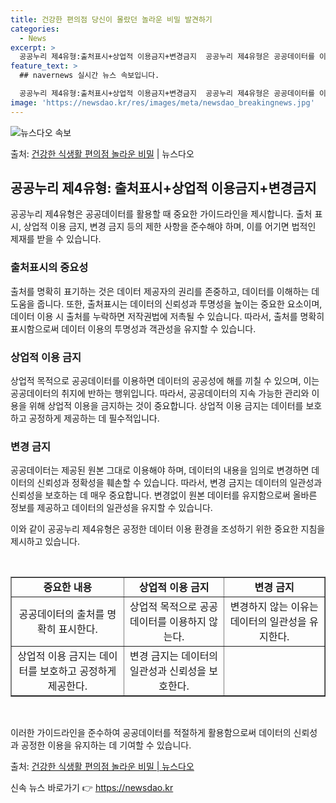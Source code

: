 ```yaml
---
title: 건강한 편의점 당신이 몰랐던 놀라운 비밀 발견하기
categories:
  - News
excerpt: >
  공공누리 제4유형:출처표시+상업적 이용금지+변경금지  공공누리 제4유형은 공공데이터를 이용하는 데 있어서 중…
feature_text: >
  ## navernews 실시간 뉴스 속보입니다.

  공공누리 제4유형:출처표시+상업적 이용금지+변경금지  공공누리 제4유형은 공공데이터를 이용하는 데 있어서 중…
image: 'https://newsdao.kr/res/images/meta/newsdao_breakingnews.jpg'
---
```


![뉴스다오 속보](https://newsdao.kr/res/images/meta/newsdao_breakingnews.jpg)

<p>출처: <a href="https://newsdao.kr/4046" rel="dofollow">건강한 식생활 편의점 놀라운 비밀</a> | 뉴스다오</p>

<h2 data-ke-size="size26">공공누리 제4유형: 출처표시+상업적 이용금지+변경금지</h2>
공공누리 제4유형은 공공데이터를 활용할 때 중요한 가이드라인을 제시합니다. 출처 표시, 상업적 이용 금지, 변경 금지 등의 제한 사항을 준수해야 하며, 이를 어기면 법적인 제재를 받을 수 있습니다.

<h3>출처표시의 중요성</h3>
<p data-ke-size="size16">출처를 명확히 표기하는 것은 데이터 제공자의 권리를 존중하고, 데이터를 이해하는 데 도움을 줍니다. 또한, 출처표시는 데이터의 신뢰성과 투명성을 높이는 중요한 요소이며, 데이터 이용 시 출처를 누락하면 저작권법에 저촉될 수 있습니다. 따라서, 출처를 명확히 표시함으로써 데이터 이용의 투명성과 객관성을 유지할 수 있습니다.</p>

<h3>상업적 이용 금지</h3>
<p data-ke-size="size16">상업적 목적으로 공공데이터를 이용하면 데이터의 공공성에 해를 끼칠 수 있으며, 이는 공공데이터의 취지에 반하는 행위입니다. 따라서, 공공데이터의 지속 가능한 관리와 이용을 위해 상업적 이용을 금지하는 것이 중요합니다. 상업적 이용 금지는 데이터를 보호하고 공정하게 제공하는 데 필수적입니다.</p>

<h3>변경 금지</h3>
<p data-ke-size="size16">공공데이터는 제공된 원본 그대로 이용해야 하며, 데이터의 내용을 임의로 변경하면 데이터의 신뢰성과 정확성을 훼손할 수 있습니다. 따라서, 변경 금지는 데이터의 일관성과 신뢰성을 보호하는 데 매우 중요합니다. 변경없이 원본 데이터를 유지함으로써 올바른 정보를 제공하고 데이터의 일관성을 유지할 수 있습니다.</p>

이와 같이 공공누리 제4유형은 공정한 데이터 이용 환경을 조성하기 위한 중요한 지침을 제시하고 있습니다.

<p data-ke-size="size16">&nbsp;</p>
<table style="width: 100%;" border="1">
<tbody>
<tr>
<td style="text-align: center; height: 17px;"><b>중요한 내용</b></td>
<td style="text-align: center; height: 17px;"><b>상업적 이용 금지</b></td>
<td style="text-align: center; height: 17px;"><b>변경 금지</b></td>
</tr>
<tr>
<td style="text-align: center; height: 17px;">공공데이터의 출처를 명확히 표시한다.</td>
<td style="text-align: center; height: 17px;">상업적 목적으로 공공데이터를 이용하지 않는다.</td>
<td style="text-align: center; height: 17px;">변경하지 않는 이유는 데이터의 일관성을 유지한다.</td>
</tr>
<tr>
<td style="text-align: center; height: 17px;">상업적 이용 금지는 데이터를 보호하고 공정하게 제공한다.</td>
<td style="text-align: center; height: 17px;">변경 금지는 데이터의 일관성과 신뢰성을 보호한다.</td>
<td style="text-align: center; height: 17px;"></td>
</tr>
</tbody>
</table>
<p data-ke-size="size16">&nbsp;</p>

이러한 가이드라인을 준수하여 공공데이터를 적절하게 활용함으로써 데이터의 신뢰성과 공정한 이용을 유지하는 데 기여할 수 있습니다.

출처: <a href="https://newsdao.kr/4046">건강한 식생활 편의점 놀라운 비밀 | 뉴스다오</a> 

신속 뉴스 바로가기 👉 <a href="https://newsdao.kr" rel="dofollow">https://newsdao.kr</a>


